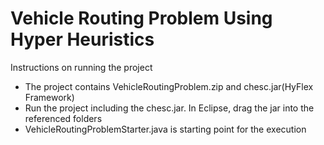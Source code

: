 # Vehicle Routing Problem Using Hyper Heuristics

Instructions on running the project

  - The project contains VehicleRoutingProblem.zip and chesc.jar(HyFlex Framework)
  - Run the project including the chesc.jar. In Eclipse, drag the jar into the referenced folders
  - VehicleRoutingProblemStarter.java is starting point for the execution
